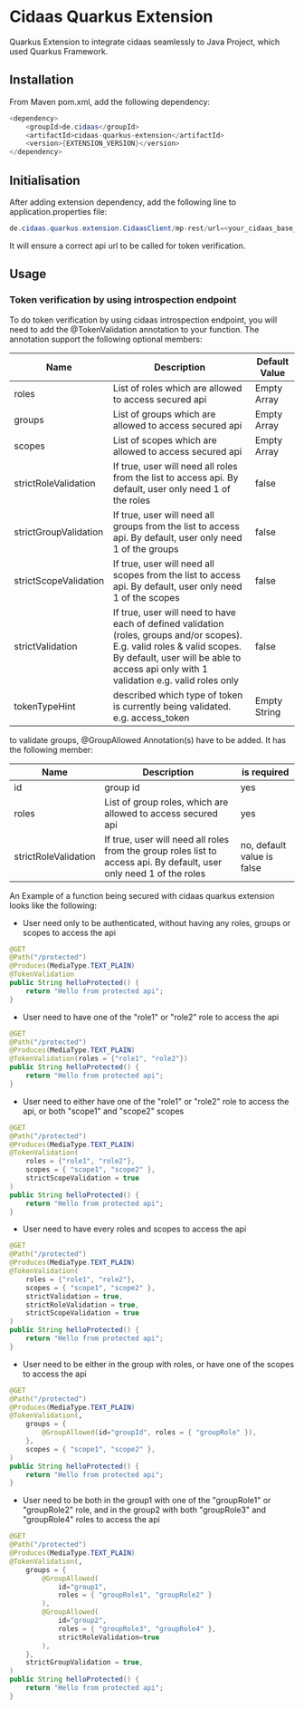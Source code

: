 # Cidaas Quarkus Extension

Quarkus Extension to integrate cidaas seamlessly to Java Project, which used Quarkus Framework.

## Installation

From Maven pom.xml, add the following dependency:

```java
<dependency>
    <groupId>de.cidaas</groupId>
    <artifactId>cidaas-quarkus-extension</artifactId>
    <version>{EXTENSION_VERSION}</version>
</dependency>
```

## Initialisation

After adding extension dependency, add the following line to application.properties file:

```java
de.cidaas.quarkus.extension.CidaasClient/mp-rest/url=<your_cidaas_base_url>
```

It will ensure a correct api url to be called for token verification.

## Usage

### Token verification by using introspection endpoint

To do token verification by using cidaas introspection endpoint, you will need to add the @TokenValidation annotation to your function. The annotation support the following optional members:

| Name                  | Description                                                                                                                                                                                                         | Default Value |
|-----------------------|---------------------------------------------------------------------------------------------------------------------------------------------------------------------------------------------------------------------|---------------|
| roles                 | List of roles which are allowed to access secured api                                                                                                                                                               | Empty Array   |
| groups                | List of groups which are allowed to access secured api                                                                                                                                                              | Empty Array   |
| scopes                | List of scopes which are allowed to access secured api                                                                                                                                                              | Empty Array   |
| strictRoleValidation  | If true, user will need all roles from the list to access api. By default, user only need 1 of the roles                                                                                                            | false         |
| strictGroupValidation | If true, user will need all groups from the list to access api. By default, user only need 1 of the groups                                                                                                          | false         |
| strictScopeValidation | If true, user will need all scopes from the list to access api. By default, user only need 1 of the scopes                                                                                                          | false         |
| strictValidation      | If true, user will need to have each of defined validation (roles, groups and/or scopes). E.g. valid roles & valid scopes. By default, user will be able to access api only with 1 validation e.g. valid roles only | false         |
| tokenTypeHint         | described which type of token is currently being validated. e.g. access_token                                                                                                                                       | Empty String  |

to validate groups, @GroupAllowed Annotation(s) have to be added. It has the following member:

| Name                 | Description                                                                                                          | is required                |
|----------------------|----------------------------------------------------------------------------------------------------------------------|----------------------------|
| id                   | group id                                                                                                             | yes                        |
| roles                | List of group roles, which are allowed to access secured api                                                         | yes                        |
| strictRoleValidation | If true, user will need all roles from the group roles list to access api. By default, user only need 1 of the roles | no, default value is false |

An Example of a function being secured with cidaas quarkus extension looks like the following:

* User need only to be authenticated, without having any roles, groups or scopes to access the api
```java
@GET
@Path("/protected")
@Produces(MediaType.TEXT_PLAIN)
@TokenValidation
public String helloProtected() {
    return "Hello from protected api";
}
```

* User need to have one of the "role1" or "role2" role to access the api
```java
@GET
@Path("/protected")
@Produces(MediaType.TEXT_PLAIN)
@TokenValidation(roles = {"role1", "role2"})
public String helloProtected() {
    return "Hello from protected api";
}
```

* User need to either have one of the "role1" or "role2" role to access the api, or both "scope1" and "scope2" scopes
```java
@GET
@Path("/protected")
@Produces(MediaType.TEXT_PLAIN)
@TokenValidation(
    roles = {"role1", "role2"},
    scopes = { "scope1", "scope2" },
    strictScopeValidation = true
)
public String helloProtected() {
    return "Hello from protected api";
}
```

* User need to have every roles and scopes to access the api
```java
@GET
@Path("/protected")
@Produces(MediaType.TEXT_PLAIN)
@TokenValidation(
    roles = {"role1", "role2"},
    scopes = { "scope1", "scope2" },
    strictValidation = true,
    strictRoleValidation = true,
    strictScopeValidation = true
)
public String helloProtected() {
    return "Hello from protected api";
}
```

* User need to be either in the group with roles, or have one of the scopes to access the api
```java
@GET
@Path("/protected")
@Produces(MediaType.TEXT_PLAIN)
@TokenValidation(‚
    groups = {
        @GroupAllowed(id="groupId", roles = { "groupRole" }),
    },
    scopes = { "scope1", "scope2" },
)
public String helloProtected() {
    return "Hello from protected api";
}
```

* User need to be both in the group1 with one of the  "groupRole1" or "groupRole2" role, and in the group2 with both "groupRole3" and "groupRole4" roles to access the api
```java
@GET
@Path("/protected")
@Produces(MediaType.TEXT_PLAIN)
@TokenValidation(‚
    groups = {
        @GroupAllowed(
            id="group1", 
            roles = { "groupRole1", "groupRole2" }
        ),
        @GroupAllowed(
            id="group2", 
            roles = { "groupRole3", "groupRole4" },
            strictRoleValidation=true 
        ),
    },
    strictGroupValidation = true,
)
public String helloProtected() {
    return "Hello from protected api";
}
```